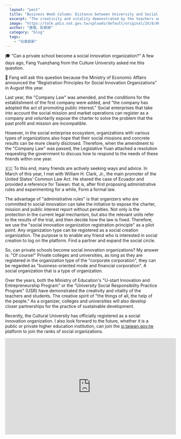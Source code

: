 ```yaml
---
  layout: "post"
  title: "Business Week Column: Distance between University and Social Innovation"
  excerpt: "The creativity and vitality demonstrated by the teachers and students fully demonstrate the socialist spirit of \"the things of all, the help of the people.\""
  image: "https://talk.pdis.nat.gov.tw/uploads/default/original/2X/8/8684ab48f4ab0d2f6a57471f21535170c04e093e.jpeg"
  author: "唐鳳、彭筱婷"
  category: "blog"
  tags: 
    - "社會創新"
---
```



🎓 “Can a private school become a social innovation organization?” A few days ago, Fang Yuanzhang from the Culture University asked me this question. 

📜 Fang will ask this question because the Ministry of Economic Affairs announced the “Registration Principles for Social Innovation Organizations” in August this year. 

 Last year, the &quot;Company Law&quot; was amended, and the conditions for the establishment of the first company were added, and &quot;the company has adopted the act of promoting public interest.&quot; Social enterprises that take into account the social mission and market operations can register as a company and voluntarily expose the charter to solve the problem that the past profit and mission are incompatible. 

 However, in the social enterprise ecosystem, organizations with various types of organizations also hope that their social missions and concrete results can be more clearly disclosed. Therefore, when the amendment to the &quot;Company Law&quot; was passed, the Legislative Yuan attached a resolution requesting the government to discuss how to respond to the needs of these friends within one year. 

🇪🇨 To this end, many friends are actively seeking ways and advice. In March of this year, I met with William H. Clark, Jr., the main promoter of the United States&#39; Common Law Act. He shared the case of Ecuador and provided a reference for Taiwan: that is, after first proposing administrative rules and experimenting for a while, Form a formal law. 

 The advantage of &quot;administrative rules&quot; is that organizers who are committed to social innovation can take the initiative to expose the charter, mission and public interest report without penalties. Not only is the protection in the current legal mechanism, but also the relevant units refer to the results of the trial, and then decide how the law is fixed. Therefore, we use the &quot;social innovation organization registration principle&quot; as a pilot point. Any organization type can be registered as a social creation organization. The purpose is to enable any friend who is interested in social creation to log on the platform. Find a partner and expand the social circle. 

 So, can private schools become social innovation organizations? My answer is: &quot;Of course!&quot; Private colleges and universities, as long as they are registered in the organization type of the &quot;corporate corporation&quot;, they can be regarded as &quot;business-oriented mode and financial corporation&quot;. A social organization that is a type of organization. 

 Over the years, both the Ministry of Education&#39;s &quot;U-start Innovation and Entrepreneurship Program&quot; or the &quot;University Social Responsibility Practice Program&quot; (USR) have demonstrated the creativity and vitality of the teachers and students. The creative spirit of &quot;the things of all, the help of the people.&quot; As a organizer, colleges and universities will also develop closer partnerships for the practice of sustainable development. 

 Recently, the Cultural University has officially registered as a social innovation organization. I also look forward to the future, whether it is a public or private higher education institution, can join the [si.taiwan.gov.tw](https://si.taiwan.gov.tw) platform to join the ranks of social organizations. 

 <center> 
 <iframe width="560" height="315" src="https://www.youtube.com/embed/ui6C1LEy0sg" frameborder="0" allowfullscreen></iframe> 
 </center> 
